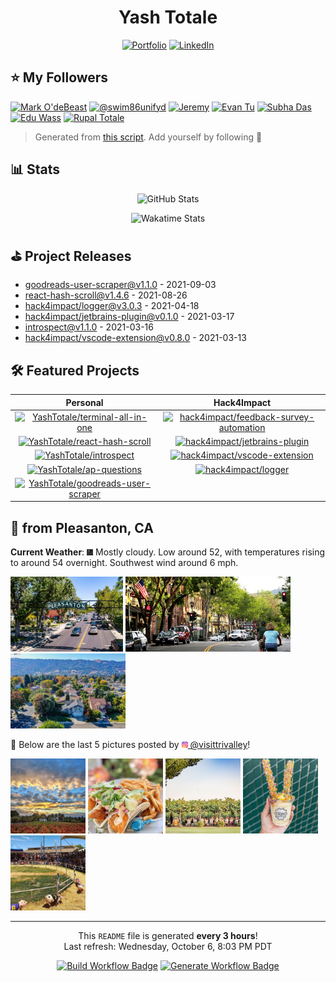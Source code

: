 <h1 align="center">Yash Totale</h1>

<p align="center">
  <a href="https://yashtotale.web.app/" title="Portfolio"><img src="https://img.shields.io/badge/Portfolio-lightblue?style=for-the-badge&logo=googlechrome&logoColor=black" alt="Portfolio"/></a>
  <a href="https://www.linkedin.com/in/yash-totale/" title="LinkedIn"><img src="https://img.shields.io/badge/LinkedIn-0077B5?style=for-the-badge&logo=linkedin&logoColor=white" alt="LinkedIn"></a>
</p>

## ⭐️ My Followers

<!-- START FOLLOWERS -->

<a href="https://github.com/Skatan666" title="Mark O'deBeast"><img src="https://img.shields.io/badge/Mark%20O'deBeast-24292e?style=flat&logo=Github&logoColor=white&link=https://github.com/Skatan666" alt="Mark O'deBeast" /></a> <a href="https://github.com/swim86unifyd" title="@swim86unifyd"><img src="https://img.shields.io/badge/@swim86unifyd-24292e?style=flat&logo=Github&logoColor=white&link=https://github.com/swim86unifyd" alt="@swim86unifyd" /></a> <a href="https://github.com/jeremy-coleman" title="Jeremy"><img src="https://img.shields.io/badge/Jeremy-24292e?style=flat&logo=Github&logoColor=white&link=https://github.com/jeremy-coleman" alt="Jeremy" /></a> <a href="https://github.com/evanjt06" title="Evan Tu"><img src="https://img.shields.io/badge/Evan%20Tu-24292e?style=flat&logo=Github&logoColor=white&link=https://github.com/evanjt06" alt="Evan Tu" /></a> <a href="https://github.com/subatuba21" title="Subha Das"><img src="https://img.shields.io/badge/Subha%20Das-24292e?style=flat&logo=Github&logoColor=white&link=https://github.com/subatuba21" alt="Subha Das" /></a> <a href="https://github.com/eduwass" title="Edu Wass"><img src="https://img.shields.io/badge/Edu%20Wass-24292e?style=flat&logo=Github&logoColor=white&link=https://github.com/eduwass" alt="Edu Wass" /></a> <a href="https://github.com/rupaltotale" title="Rupal Totale"><img src="https://img.shields.io/badge/Rupal%20Totale-24292e?style=flat&logo=Github&logoColor=white&link=https://github.com/rupaltotale" alt="Rupal Totale" /></a>

<!-- END FOLLOWERS -->

> Generated from [this script](https://github.com/YashTotale/YashTotale/blob/main/scripts/generate/get-followers.ts). Add yourself by following 🙂

## 📊 Stats

<p align="center">
  <img src="https://github-readme-stats.vercel.app/api?username=YashTotale&count_private=true&show_icons=true&theme=slateorange&title_color=fff" alt="GitHub Stats" title="GitHub Stats">
</p>

<p align="center">
  <img src="https://github-readme-stats.vercel.app/api/wakatime?username=YashT&theme=slateorange&layout=compact&custom_title=Yash%20Totale%27s%20Weekly%20Wakatime%20Stats&title_color=fff" alt="Wakatime Stats" title="Wakatime Stats">
</p>

## ⛳️ Project Releases

<!-- START RELEASES -->

- <a href="https://github.com/YashTotale/goodreads-user-scraper/releases/tag/v1.1.0" target="_blank" title="goodreads-user-scraper">goodreads-user-scraper@v1.1.0</a> - 2021-09-03
- <a href="https://github.com/YashTotale/react-hash-scroll/releases/tag/v1.4.6" target="_blank" title="react-hash-scroll">react-hash-scroll@v1.4.6</a> - 2021-08-26
- <a href="https://github.com/hack4impact/logger/releases/tag/v3.0.3" target="_blank" title="hack4impact/logger">hack4impact/logger@v3.0.3</a> - 2021-04-18
- <a href="https://github.com/hack4impact/jetbrains-plugin/releases/tag/v0.1.0" target="_blank" title="hack4impact/jetbrains-plugin">hack4impact/jetbrains-plugin@v0.1.0</a> - 2021-03-17
- <a href="https://github.com/YashTotale/introspect/releases/tag/v1.1.0" target="_blank" title="introspect">introspect@v1.1.0</a> - 2021-03-16
- <a href="https://github.com/hack4impact/vscode-extension/releases/tag/v0.8.0" target="_blank" title="hack4impact/vscode-extension">hack4impact/vscode-extension@v0.8.0</a> - 2021-03-13

<!-- END RELEASES -->

## 🛠 Featured Projects

<!-- START PROJECTS -->

|                                                                                                                                              Personal                                                                                                                                               |                                                                                                                                                       Hack4Impact                                                                                                                                                       |
| :-------------------------------------------------------------------------------------------------------------------------------------------------------------------------------------------------------------------------------------------------------------------------------------------------: | :---------------------------------------------------------------------------------------------------------------------------------------------------------------------------------------------------------------------------------------------------------------------------------------------------------------------: |
|       <a href="https://github.com/YashTotale/terminal-all-in-one"><img src="https://github-readme-stats.vercel.app/api/pin?username=YashTotale&repo=terminal-all-in-one&theme=slateorange&title_color=fff" alt="YashTotale/terminal-all-in-one" title="YashTotale/terminal-all-in-one" /></a>       | <a href="https://github.com/hack4impact/feedback-survey-automation"><img src="https://github-readme-stats.vercel.app/api/pin?username=hack4impact&repo=feedback-survey-automation&theme=slateorange&title_color=fff" alt="hack4impact/feedback-survey-automation" title="hack4impact/feedback-survey-automation" /></a> |
|           <a href="https://github.com/YashTotale/react-hash-scroll"><img src="https://github-readme-stats.vercel.app/api/pin?username=YashTotale&repo=react-hash-scroll&theme=slateorange&title_color=fff" alt="YashTotale/react-hash-scroll" title="YashTotale/react-hash-scroll" /></a>           |                     <a href="https://github.com/hack4impact/jetbrains-plugin"><img src="https://github-readme-stats.vercel.app/api/pin?username=hack4impact&repo=jetbrains-plugin&theme=slateorange&title_color=fff" alt="hack4impact/jetbrains-plugin" title="hack4impact/jetbrains-plugin" /></a>                     |
|                         <a href="https://github.com/YashTotale/introspect"><img src="https://github-readme-stats.vercel.app/api/pin?username=YashTotale&repo=introspect&theme=slateorange&title_color=fff" alt="YashTotale/introspect" title="YashTotale/introspect" /></a>                         |                     <a href="https://github.com/hack4impact/vscode-extension"><img src="https://github-readme-stats.vercel.app/api/pin?username=hack4impact&repo=vscode-extension&theme=slateorange&title_color=fff" alt="hack4impact/vscode-extension" title="hack4impact/vscode-extension" /></a>                     |
|                     <a href="https://github.com/YashTotale/ap-questions"><img src="https://github-readme-stats.vercel.app/api/pin?username=YashTotale&repo=ap-questions&theme=slateorange&title_color=fff" alt="YashTotale/ap-questions" title="YashTotale/ap-questions" /></a>                     |                                         <a href="https://github.com/hack4impact/logger"><img src="https://github-readme-stats.vercel.app/api/pin?username=hack4impact&repo=logger&theme=slateorange&title_color=fff" alt="hack4impact/logger" title="hack4impact/logger" /></a>                                         |
| <a href="https://github.com/YashTotale/goodreads-user-scraper"><img src="https://github-readme-stats.vercel.app/api/pin?username=YashTotale&repo=goodreads-user-scraper&theme=slateorange&title_color=fff" alt="YashTotale/goodreads-user-scraper" title="YashTotale/goodreads-user-scraper" /></a> |                                                                                                                                                                                                                                                                                                                         |

<!-- END PROJECTS -->

## 👋 from Pleasanton, CA

**Current Weather**: <!-- START WEATHER --><img src="assets/pleasanton/weather.png" alt="" height="10" /> Mostly cloudy. Low around 52, with temperatures rising to around 54 overnight. Southwest wind around 6 mph.<!-- END WEATHER -->

<!-- START PICTURES -->

<img src="assets/pleasanton/static/1.jpeg" height="120" /> <img src="assets/pleasanton/static/2.png" height="120" /> <img src="assets/pleasanton/static/3.jpeg" height="120" />

🔽 Below are the last 5 pictures posted by <a href="https://www.instagram.com/visittrivalley/" target="_blank"><img src="assets/instagram.png" width="10"/> @visittrivalley</a>!

<img src="assets/pleasanton/instagram/1.jpg" height="120" /> <img src="assets/pleasanton/instagram/2.jpg" height="120" /> <img src="assets/pleasanton/instagram/3.jpg" height="120" /> <img src="assets/pleasanton/instagram/4.jpg" height="120" /> <img src="assets/pleasanton/instagram/5.jpg" height="120" />

<!-- END PICTURES -->

---

<p align="center">This <code>README</code> file is generated <strong>every 3 hours</strong>!<br>Last refresh: <!-- START REFRESH -->Wednesday, October 6, 8:03 PM PDT<!-- END REFRESH --></p>

<p align="center">
  <a href="https://github.com/YashTotale/YashTotale/actions/workflows/integrate.yml" target="_blank" title="Build Workflow Badge"><img src="https://img.shields.io/github/workflow/status/YashTotale/YashTotale/Integrate?logo=github&logoColor=FFFFFF&labelColor=000000&label=Build&style=flat-square" alt="Build Workflow Badge" /></a>
  <a href="https://github.com/YashTotale/YashTotale/actions/workflows/generate.yml" target="_blank" title="Generate Workflow Badge"><img src="https://img.shields.io/github/workflow/status/YashTotale/YashTotale/Generate?logo=github&logoColor=FFFFFF&labelColor=000000&label=Generate&style=flat-square" alt="Generate Workflow Badge" /></a>
</p>

